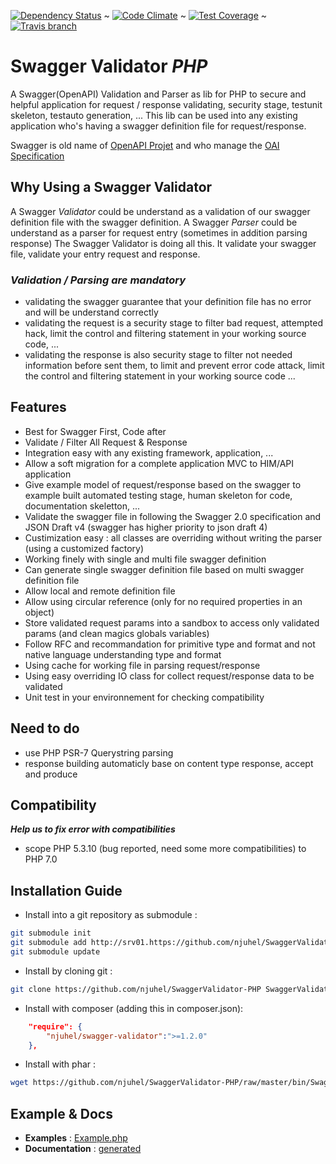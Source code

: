 [![Dependency Status](https://gemnasium.com/badges/github.com/njuhel/SwaggerValidator-PHP.svg)](https://gemnasium.com/github.com/njuhel/SwaggerValidator-PHP)  ~  [![Code Climate](https://codeclimate.com/github/njuhel/SwaggerValidator-PHP/badges/gpa.svg)](https://codeclimate.com/github/njuhel/SwaggerValidator-PHP)  ~  [![Test Coverage](https://codeclimate.com/github/njuhel/SwaggerValidator-PHP/badges/coverage.svg)](https://codeclimate.com/github/njuhel/SwaggerValidator-PHP/coverage)  ~  [![Travis branch](https://img.shields.io/travis/njuhel/SwaggerValidator-PHP/master.svg?maxAge=600&label=PHP%205.3%20--7.0)](https://travis-ci.org/njuhel/SwaggerValidator-PHP)

# **Swagger Validator _PHP_**

A Swagger(OpenAPI) Validation and Parser as lib for PHP to secure and helpful application for request / response validating, 
security stage, testunit skeleton, testauto generation, ... This lib can be used into any existing application who's 
having a swagger definition file for request/response.

Swagger is old name of [OpenAPI Projet](https://openapis.org/) and who manage the [OAI Specification](https://github.com/OAI/OpenAPI-Specification/tree/master/schemas/)

## **Why Using a Swagger Validator**
A Swagger *Validator* could be understand as a validation of our swagger definition file with the swagger definition. 
A Swagger *Parser* could be understand as a parser for request entry (sometimes in addition parsing response)
The Swagger Validator is doing all this. It validate your swagger file, validate your entry request and response.

### _Validation / Parsing are mandatory_
  - validating the swagger guarantee that your definition file has no error and will be understand correctly
  - validating the request is a security stage to filter bad request, attempted hack, limit the control and 
    filtering statement in your working source code, ...
  - validating the response is also security stage to filter not needed information before sent them, to 
    limit and prevent error code attack, limit the control and filtering statement in your working source code
    ...

## **Features**
  - Best for Swagger First, Code after
  - Validate / Filter All Request & Response
  - Integration easy with any existing framework, application, ...
  - Allow a soft migration for a complete application MVC to HIM/API application
  - Give example model of request/response based on the swagger to example built automated testing stage, human skeleton for code, documentation skeletton, ...
  - Validate the swagger file in following the Swagger 2.0 specification and JSON Draft v4 (swagger has higher priority to json draft 4)
  - Custimization easy : all classes are overriding without writing the parser (using a customized factory)
  - Working finely with single and multi file swagger definition
  - Can generate single swagger definition file based on multi swagger definition file
  - Allow local and remote definition file
  - Allow using circular reference (only for no required properties in an object)
  - Store validated request params into a sandbox to access only validated params (and clean magics globals variables)
  - Follow RFC and recommandation for primitive type and format and not native language understanding type and format
  - Using cache for working file in parsing request/response
  - Using easy overriding IO class for collect request/response data to be validated
  - Unit test in your environnement for checking compatibility

## **Need to do**
  - use PHP PSR-7 Querystring parsing
  - response building automaticly base on content type response, accept and produce

## **Compatibility**
  **_Help us to fix error with compatibilities_**
  - scope PHP 5.3.10 (bug reported, need some more compatibilities) to PHP 7.0

  
## **Installation Guide**
- Install into a git repository as submodule : 
```sh
git submodule init
git submodule add http://srv01.https://github.com/njuhel/SwaggerValidator-PHP src/lib/SwaggerValidator
git submodule update
```

- Install by cloning git : 
```sh
git clone https://github.com/njuhel/SwaggerValidator-PHP SwaggerValidator
```

- Install with composer (adding this in composer.json): 
```json
    "require": {
        "njuhel/swagger-validator":">=1.2.0"
    },
```

- Install with phar : 
```sh
wget https://github.com/njuhel/SwaggerValidator-PHP/raw/master/bin/SwaggerValidator.phar 
```

  
## **Example & Docs**
 - **Examples** : [Example.php](https://github.com/njuhel/SwaggerValidator-PHP/blob/master/src/SwaggerValidator/Example.php) 
 - **Documentation** : [generated](https://github.com/njuhel/SwaggerValidator-PHP/blob/master/doc/README.md)



